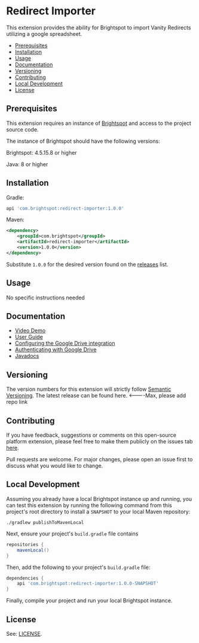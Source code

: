# Redirect Importer

This extension provides the ability for Brightspot to import Vanity Redirects utilizing a google spreadsheet. 

* [Prerequisites](#prerequisites)
* [Installation](#installation)
* [Usage](#usage)
* [Documentation](#documentation)
* [Versioning](#versioning)
* [Contributing](#contributing)
* [Local Development](#local-development)
* [License](#license)

## Prerequisites

This extension requires an instance of [Brightspot](https://www.brightspot.com/) and access to the project source code.

The instance of Brightspot should have the following versions:

Brightspot: 4.5.15.8 or higher  

Java: 8 or higher

## Installation

Gradle:
```groovy
api 'com.brightspot:redirect-importer:1.0.0'
```

Maven:
```xml
<dependency>
    <groupId>com.brightspot</groupId>
    <artifactId>redirect-importer</artifactId>
    <version>1.0.0</version>
</dependency>
```

Substitute `1.0.0` for the desired version found on the [releases](/releases) list.

## Usage
No specific instructions needed

## Documentation

- [Video Demo](https://www.brightspot.com/documentation/brightspot-cms-user-guide/redirect-importer-demo)
- [User Guide](https://www.brightspot.com/documentation/brightspot-cms-user-guide/redirect-importer)
- [Configuring the Google Drive integration](https://www.brightspot.com/documentation/brightspot-integrations-guide/latest/google-drive)
- [Authenticating with Google Drive](https://www.brightspot.com/documentation/brightspot-integrations-guide/configuring-the-google-drive-integration)
- [Javadocs](https://artifactory.psdops.com/public/com/brightspot/redirect-importer/%5BRELEASE%5D/redirect-importer-%5BRELEASE%5D-javadoc.jar!/index.html)

## Versioning

The version numbers for this extension will strictly follow [Semantic Versioning](https://semver.org/). The latest release can be found here. <----Max, please add repo link

## Contributing

If you have feedback, suggestions or comments on this open-source platform extension, please feel free to make them publicly on the issues tab [here](https://github.com/brightspot/redirect-importer/issues).

Pull requests are welcome. For major changes, please open an issue first to discuss what you would like to change.

## Local Development

Assuming you already have a local Brightspot instance up and running, you can 
test this extension by running the following command from this project's root 
directory to install a `SNAPSHOT` to your local Maven repository:

```shell
./gradlew publishToMavenLocal
```

Next, ensure your project's `build.gradle` file contains 

```groovy
repositories {
    mavenLocal()
}
```

Then, add the following to your project's `build.gradle` file:

```groovy
dependencies {
    api 'com.brightspot:redirect-importer:1.0.0-SNAPSHOT'
}
```

Finally, compile your project and run your local Brightspot instance.

## License

See: [LICENSE](LICENSE).
